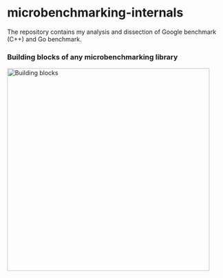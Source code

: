 # microbenchmarking-internals
The repository contains my analysis and dissection of Google benchmark (C++) and Go benchmark.

### Building blocks of any microbenchmarking library
<img width="470" alt="Building blocks" src="https://github.com/user-attachments/assets/f588bc32-767f-4352-8dc6-3167bfb1f8bf" />
